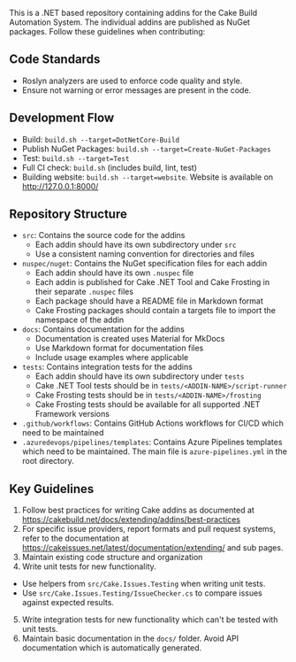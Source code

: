 This is a .NET based repository containing addins for the Cake Build Automation System.
The individual addins are published as NuGet packages.
Follow these guidelines when contributing:

## Code Standards
- Roslyn analyzers are used to enforce code quality and style.
- Ensure not warning or error messages are present in the code.

## Development Flow
- Build: `build.sh --target=DotNetCore-Build`
- Publish NuGet Packages: `build.sh --target=Create-NuGet-Packages`
- Test: `build.sh --target=Test`
- Full CI check: `build.sh` (includes build, lint, test)
- Building website: `build.sh --target=website`. Website is available on http://127.0.0.1:8000/

## Repository Structure
- `src`: Contains the source code for the addins
  - Each addin should have its own subdirectory under `src`
  - Use a consistent naming convention for directories and files
- `nuspec/nuget`: Contains the NuGet specification files for each addin
  - Each addin should have its own `.nuspec` file
  - Each addin is published for Cake .NET Tool and Cake Frosting in their separate `.nuspec` files
  - Each package should have a README file in Markdown format
  - Cake Frosting packages should contain a targets file to import the namespace of the addin
- `docs`: Contains documentation for the addins
  - Documentation is created uses Material for MkDocs
  - Use Markdown format for documentation files
  - Include usage examples where applicable
- `tests`: Contains integration tests for the addins
  - Each addin should have its own subdirectory under `tests`
  - Cake .NET Tool tests should be in `tests/<ADDIN-NAME>/script-runner`
  - Cake Frosting tests should be in `tests/<ADDIN-NAME>/frosting`
  - Cake Frosting tests should be available for all supported .NET Framework versions
- `.github/workflows`: Contains GitHub Actions workflows for CI/CD which need to be maintained
- `.azuredevops/pipelines/templates`: Contains Azure Pipelines templates which need to be maintained. The main file is `azure-pipelines.yml` in the root directory.

## Key Guidelines
1. Follow best practices for writing Cake addins as documented at https://cakebuild.net/docs/extending/addins/best-practices
2. For specific issue providers, report formats and pull request systems, refer to the documentation at https://cakeissues.net/latest/documentation/extending/ and sub pages.
3. Maintain existing code structure and organization
4. Write unit tests for new functionality.
  - Use helpers from `src/Cake.Issues.Testing` when writing unit tests.
  - Use `src/Cake.Issues.Testing/IssueChecker.cs` to compare issues against expected results. 
5. Write integration tests for new functionality which can't be tested with unit tests.
6. Maintain basic documentation in the `docs/` folder. Avoid API documentation which is automatically generated.